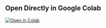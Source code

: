 ## Open Directly in Google Colab
[![Open in Colab](https://colab.research.google.com/assets/colab-badge.svg)](https://colab.research.google.com/github/praveetSinha/ExploratoryDataAnalysis/blob/main/us_accidents.ipynb)
